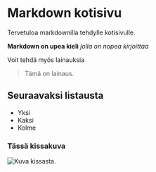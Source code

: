 # Markdown kotisivu

Tervetuloa markdownilla tehdylle kotisivulle.

**Markdown on upea kieli**
*jolla on nopea kirjoittaa*

Voit tehdä myös lainauksia
> Tämä on lainaus.

## Seuraavaksi listausta

- Yksi
- Kaksi
- Kolme

### Tässä kissakuva

![Kuva kissasta.](https://pixnio.com/free-images/2019/05/24/2019-05-24-11-04-55.jpg)